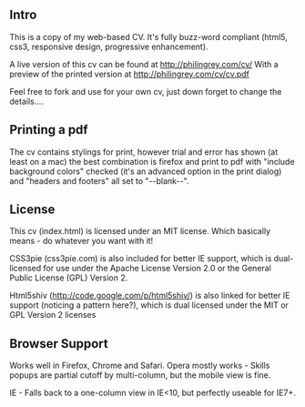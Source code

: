 ## Intro

This is a copy of my web-based CV. It's fully buzz-word compliant (html5, css3, responsive design, progressive enhancement).

A live version of this cv can be found at http://philingrey.com/cv/
With a preview of the printed version at http://philingrey.com/cv/cv.pdf

Feel free to fork and use for your own cv, just down forget to change the details....

## Printing a pdf

The cv contains stylings for print, however trial and error has shown (at least on a mac) the best combination is firefox and print to pdf with "include background colors" checked (it's an advanced option in the print dialog) and "headers and footers" all set to "--blank--".

## License

This cv (index.html) is licensed under an MIT license. Which basically means - do whatever you want with it!

CSS3pie (css3pie.com) is also included for better IE support, which is dual-licensed for use under the Apache License Version 2.0 or the General Public License (GPL) Version 2.

Html5shiv (http://code.google.com/p/html5shiv/) is also linked for better IE support (noticing a pattern here?), which is dual licensed under the MIT or GPL Version 2 licenses

## Browser Support

Works well in Firefox, Chrome and Safari. Opera mostly works - Skills popups are partial cutoff by multi-column, but the mobile view is fine.

IE - Falls back to a one-column view in IE<10, but perfectly useable for IE7+.